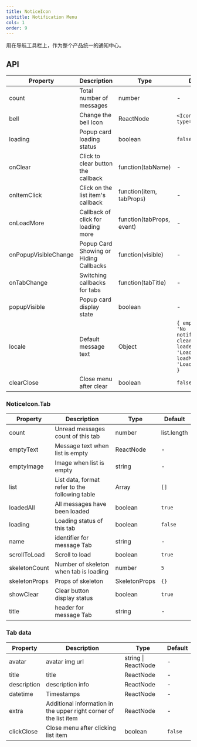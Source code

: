 ```yaml
---
title: NoticeIcon
subtitle: Notification Menu
cols: 1
order: 9
---
```


用在导航工具栏上，作为整个产品统一的通知中心。

## API

Property | Description | Type | Default
----|------|-----|------
count | Total number of messages | number | -
bell | Change the bell Icon | ReactNode | `<Icon type='bell' />`
loading | Popup card loading status | boolean | `false`
onClear | Click to clear button the callback | function(tabName) | -
onItemClick | Click on the list item's callback | function(item, tabProps) | -
onLoadMore | Callback of click for loading more | function(tabProps, event) | -
onPopupVisibleChange | Popup Card Showing or Hiding Callbacks | function(visible) | -
onTabChange | Switching callbacks for tabs | function(tabTitle) | -
popupVisible | Popup card display state | boolean | -
locale | Default message text | Object | `{ emptyText: 'No notifications', clear: 'Clear', loadedAll: 'Loaded', loadMore: 'Loading more' }`
clearClose | Close menu after clear | boolean | `false`

### NoticeIcon.Tab

Property | Description | Type | Default
----|------|-----|------
count | Unread messages count of this tab | number | list.length
emptyText | Message text when list is empty | ReactNode | -
emptyImage | Image when list is empty | string | -
list | List data, format refer to the following table | Array | `[]`
loadedAll | All messages have been loaded | boolean | `true`
loading | Loading status of this tab | boolean | `false`
name | identifier for message Tab | string | -
scrollToLoad | Scroll to load | boolean | `true`
skeletonCount | Number of skeleton when tab is loading | number | `5`
skeletonProps | Props of skeleton | SkeletonProps | `{}`
showClear | Clear button display status | boolean | `true`
title | header for message Tab | string | -

### Tab data

Property | Description | Type | Default
----|------|-----|------
avatar | avatar img url | string \| ReactNode | -
title | title | ReactNode | -
description | description info | ReactNode | -
datetime | Timestamps | ReactNode | -
extra | Additional information in the upper right corner of the list item | ReactNode | -
clickClose | Close menu after clicking list item | boolean | `false`
